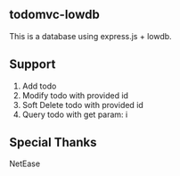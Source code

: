 ## todomvc-lowdb

This is a database using express.js + lowdb.

## Support
1. Add todo
2. Modify todo with provided id
3. Soft Delete todo with provided id
4. Query todo with get param: i

## Special Thanks
NetEase
